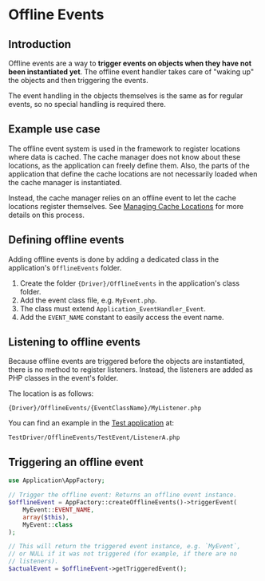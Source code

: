 # Offline Events

## Introduction

Offline events are a way to **trigger events on objects when they have not
been instantiated yet**. The offline event handler takes care of "waking up"
the objects and then triggering the events.

The event handling in the objects themselves is the same as for regular events,
so no special handling is required there.

## Example use case

The offline event system is used in the framework to register locations where
data is cached. The cache manager does not know about these locations, as the
application can freely define them. Also, the parts of the application that
define the cache locations are not necessarily loaded when the cache manager
is instantiated.

Instead, the cache manager relies on an offline event to let the cache locations
register themselves. See [Managing Cache Locations](ManagingCacheLocations.md) 
for more details on this process.

## Defining offline events

Adding offline events is done by adding a dedicated class in the application's
`OfflineEvents` folder.

1. Create the folder `{Driver}/OfflineEvents` in the application's class folder.
2. Add the event class file, e.g. `MyEvent.php`.
3. The class must extend `Application_EventHandler_Event`.
4. Add the `EVENT_NAME` constant to easily access the event name.

## Listening to offline events

Because offline events are triggered before the objects are instantiated,
there is no method to register listeners. Instead, the listeners are added
as PHP classes in the event's folder.

The location is as follows:

`{Driver}/OfflineEvents/{EventClassName}/MyListener.php`

You can find an example in the [Test application](TheTestApplication.md) at:

`TestDriver/OfflineEvents/TestEvent/ListenerA.php`

## Triggering an offline event

```php
use Application\AppFactory;

// Trigger the offline event: Returns an offline event instance.
$offlineEvent = AppFactory::createOfflineEvents()->triggerEvent(
    MyEvent::EVENT_NAME,
    array($this),
    MyEvent::class
);

// This will return the triggered event instance, e.g. `MyEvent`,
// or NULL if it was not triggered (for example, if there are no
// listeners).
$actualEvent = $offlineEvent->getTriggeredEvent();
```
